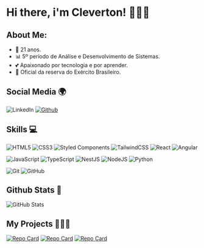 # Hi there, i'm Cleverton! 🙋🏻‍♂️

## About Me:
 - 🥳 21 anos.
 - 📊 5º período de Análise e Desenvolvimento de Sistemas.
 - 💕 Apaixonado por tecnologia e por aprender.
 - 🔰 Oficial da reserva do Exército Brasileiro.

## Social Media 🌍
![LinkedIn](https://img.shields.io/badge/linkedin-%230077B5.svg?style=for-the-badge&logo=linkedin&logoColor=white)
[![Github](https://img.shields.io/badge/Github-000?style=for-the-badge&logo=Github&logoColor=FFF)](https://github.com/Cleverton-Rocha)

##  Skills 💻
![HTML5](https://img.shields.io/badge/html5-%23E34F26.svg?style=for-the-badge&logo=html5&logoColor=white)
![CSS3](https://img.shields.io/badge/css3-%231572B6.svg?style=for-the-badge&logo=css3&logoColor=white)
![Styled Components](https://img.shields.io/badge/styled--components-DB7093?style=for-the-badge&logo=styled-components&logoColor=white)
![TailwindCSS](https://img.shields.io/badge/tailwindcss-%2338B2AC.svg?style=for-the-badge&logo=tailwind-css&logoColor=white)
![React](https://img.shields.io/badge/react-%2320232a.svg?style=for-the-badge&logo=react&logoColor=%2361DAFB)
![Angular](https://img.shields.io/badge/angular-%23DD0031.svg?style=for-the-badge&logo=angular&logoColor=white)

![JavaScript](https://img.shields.io/badge/javascript-%23323330.svg?style=for-the-badge&logo=javascript&logoColor=%23F7DF1E)
![TypeScript](https://img.shields.io/badge/typescript-%23007ACC.svg?style=for-the-badge&logo=typescript&logoColor=white)
![NestJS](https://img.shields.io/badge/nestjs-%23E0234E.svg?style=for-the-badge&logo=nestjs&logoColor=white)
![NodeJS](https://img.shields.io/badge/node.js-6DA55F?style=for-the-badge&logo=node.js&logoColor=white)
![Python](https://img.shields.io/badge/python-3670A0?style=for-the-badge&logo=python&logoColor=ffdd54)

![Git](https://img.shields.io/badge/git-%23F05033.svg?style=for-the-badge&logo=git&logoColor=white)
![GitHub](https://img.shields.io/badge/github-%23121011.svg?style=for-the-badge&logo=github&logoColor=white)

## Github Stats  📶
![GitHub Stats](https://github-readme-stats.vercel.app/api?username=Cleverton-Rocha&theme=transparent&bg_color=000&border_color=4867af&show_icons=true&icon_color=4867af&title_color=4867af&text_color=FFF)


## My Projects 👨🏻‍💻
[![Repo Card](https://github-readme-stats.vercel.app/api/pin/?username=Cleverton-Rocha&repo=to-do-list-fullstack-python-react&bg_color=000&border_color=4867af&show_icons=true&icon_color=4867af&title_color=4867af&text_color=FFF)](https://github.com/Cleverton-Rocha/to-do-list-fullstack-python-react)
[![Repo Card](https://github-readme-stats.vercel.app/api/pin/?username=Cleverton-Rocha&repo=ecommerce-api&bg_color=000&border_color=4867af&show_icons=true&icon_color=4867af&title_color=4867af&text_color=FFF)](https://github.com/Cleverton-Rocha/ecommerce-api)
[![Repo Card](https://github-readme-stats.vercel.app/api/pin/?username=Cleverton-Rocha&repo=minimalist-ecommerce&bg_color=000&border_color=4867af&show_icons=true&icon_color=4867af&title_color=4867af&text_color=FFF)](https://github.com/Cleverton-Rocha/minimalist-ecommerce)

